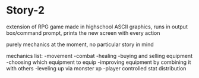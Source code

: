 # Story-2
extension of RPG game made in highschool
ASCII graphics, runs in output box/command prompt, prints the new screen with every action

purely mechanics at the moment, no particular story in mind

mechanics list:
-movement
-combat
-healing
-buying and selling equipment
-choosing which equipment to equip
-improving equipment by combining it with others
-leveling up via monster xp
-player controlled stat distribution
